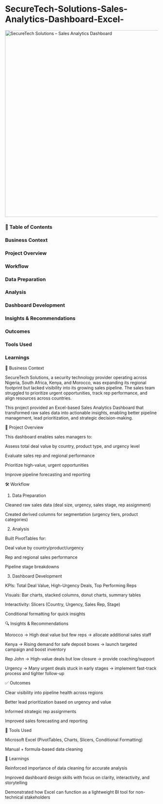 # SecureTech-Solutions-Sales-Analytics-Dashboard-Excel-

<img width="1441" height="614" alt="SecureTech Solutions – Sales Analytics Dashboard" src="https://github.com/user-attachments/assets/46dc41a3-7a12-4798-86fd-27f78f90a233" />


### 📑 Table of Contents

### Business Context

### Project Overview

### Workflow

### Data Preparation

### Analysis

### Dashboard Development

### Insights & Recommendations

### Outcomes

### Tools Used

### Learnings

🏢 Business Context

SecureTech Solutions, a security technology provider operating across Nigeria, South Africa, Kenya, and Morocco, was expanding its regional footprint but lacked visibility into its growing sales pipeline. The sales team struggled to prioritize urgent opportunities, track rep performance, and align resources across countries.

This project provided an Excel-based Sales Analytics Dashboard that transformed raw sales data into actionable insights, enabling better pipeline management, lead prioritization, and strategic decision-making.

📌 Project Overview

This dashboard enables sales managers to:

Assess total deal value by country, product type, and urgency level

Evaluate sales rep and regional performance

Prioritize high-value, urgent opportunities

Improve pipeline forecasting and reporting

🛠️ Workflow
1. Data Preparation

Cleaned raw sales data (deal size, urgency, sales stage, rep assignment)

Created derived columns for segmentation (urgency tiers, product categories)

2. Analysis

Built PivotTables for:

Deal value by country/product/urgency

Rep and regional sales performance

Pipeline stage breakdowns

3. Dashboard Development

KPIs: Total Deal Value, High-Urgency Deals, Top Performing Reps

Visuals: Bar charts, stacked columns, donut charts, summary tables

Interactivity: Slicers (Country, Urgency, Sales Rep, Stage)

Conditional formatting for quick insights

🔍 Insights & Recommendations

Morocco → High deal value but few reps → allocate additional sales staff

Kenya → Rising demand for safe deposit boxes → launch targeted campaign and boost inventory

Rep John → High-value deals but low closure → provide coaching/support

Urgency → Many urgent deals stuck in early stages → implement fast-track process and tighter follow-up

✅ Outcomes

Clear visibility into pipeline health across regions

Better lead prioritization based on urgency and value

Informed strategic rep assignments

Improved sales forecasting and reporting

📁 Tools Used

Microsoft Excel (PivotTables, Charts, Slicers, Conditional Formatting)

Manual + formula-based data cleaning

🚀 Learnings

Reinforced importance of data cleaning for accurate analysis

Improved dashboard design skills with focus on clarity, interactivity, and storytelling

Demonstrated how Excel can function as a lightweight BI tool for non-technical stakeholders
